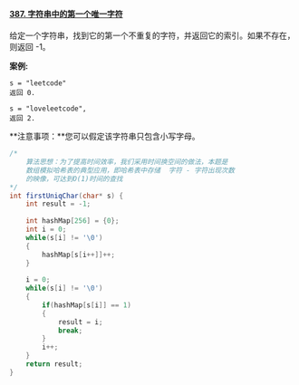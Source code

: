#### [387. 字符串中的第一个唯一字符](https://leetcode-cn.com/problems/first-unique-character-in-a-string/)

给定一个字符串，找到它的第一个不重复的字符，并返回它的索引。如果不存在，则返回 -1。

**案例:**

```
s = "leetcode"
返回 0.

s = "loveleetcode",
返回 2.
```

 

**注意事项：**您可以假定该字符串只包含小写字母。



```java
/*
    算法思想：为了提高时间效率，我们采用时间换空间的做法，本题是
    数组模拟哈希表的典型应用，即哈希表中存储  字符 - 字符出现次数
    的映像，可达到O(1)时间的查找
*/
int firstUniqChar(char* s) {
    int result = -1;
    
    int hashMap[256] = {0};
    int i = 0;
    while(s[i] != '\0')
    {
        hashMap[s[i++]]++;
    }
    
    i = 0;
    while(s[i] != '\0')
    {
        if(hashMap[s[i]] == 1)
        {
            result = i;
            break;
        }
        i++;
    }
    return result;
}
```

